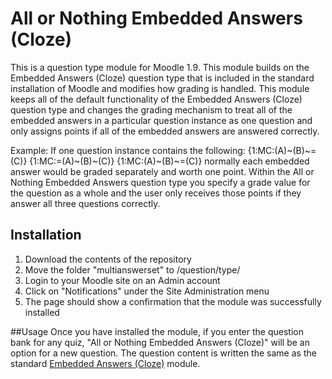All or Nothing Embedded Answers (Cloze)
=======================================

This is a question type module for Moodle 1.9. This module builds on the Embedded Answers (Cloze) question type that is included in the standard installation of Moodle and modifies how grading is handled. This module keeps all of the default functionality of the Embedded Answers (Cloze) question type and changes the grading mechanism to treat all of the embedded answers in a particular question instance as one question and only assigns points if all of the embedded answers are answered correctly. 

Example: 
If one question instance contains the following:
{1:MC:(A)~(B)~=(C)}
{1:MC:=(A)~(B)~(C)}
{1:MC:(A)~(B)~=(C)}
normally each embedded answer would be graded separately and worth one point. Within the All or Nothing Embedded Answers question type you specify a grade value for the question as a whole and the user only receives those points if they answer all three questions correctly. 

## Installation
1. Download the contents of the repository
2. Move the folder "multianswerset" to <your moodle>/question/type/
3. Login to your Moodle site on an Admin account
4. Click on "Notifications" under the Site Administration menu
5. The page should show a confirmation that the module was successfully installed

##Usage
Once you have installed the module, if you enter the question bank for any quiz, "All or Nothing Embedded Answers (Cloze)" will be an option for a new question. The question content is written the same as the standard [Embedded Answers (Cloze)](http://docs.moodle.org/19/en/Embedded_Answers_(Cloze)_question_type) module. 